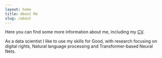 ```yaml
---
layout: home
title: About Me
slug: /about
---
```


Here you can find some more information about me, including my <a href="https://louispk.github.io/assets/CV_Louis_Kiesewetter.pdf" target="_blank">CV</a>.

As a data scientist I like to use my skills for Good, with research focusing on digital rights, Natural language processing and Transformer-based Neural Nets.
